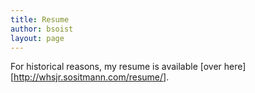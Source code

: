 ```yaml
---
title: Resume
author: bsoist
layout: page
---
```

For historical reasons, my resume is available [over here][http://whsjr.sositmann.com/resume/].
